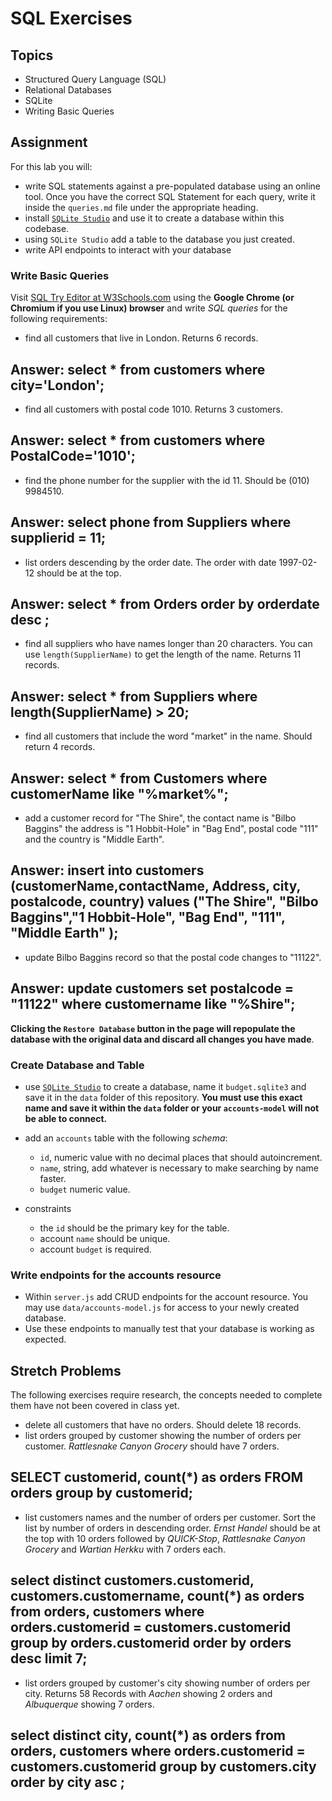 # SQL Exercises

## Topics

- Structured Query Language (SQL)
- Relational Databases
- SQLite
- Writing Basic Queries

## Assignment

For this lab you will:

- write SQL statements against a pre-populated database using an online tool. Once you have the correct SQL Statement for each query, write it inside the `queries.md` file under the appropriate heading.
- install [`SQLite Studio`](https://sqlitestudio.pl/index.rvt) and use it to create a database within this codebase.
- using `SQLite Studio` add a table to the database you just created.
- write API endpoints to interact with your database

### Write Basic Queries

Visit [SQL Try Editor at W3Schools.com](https://www.w3schools.com/Sql/tryit.asp?filename=trysql_select_top) using the **Google Chrome (or Chromium if you use Linux) browser** and write _SQL queries_ for the following requirements:

- find all customers that live in London. Returns 6 records.

## Answer: select \* from customers where city='London';

- find all customers with postal code 1010. Returns 3 customers.

## Answer: select \* from customers where PostalCode='1010';

- find the phone number for the supplier with the id 11. Should be (010) 9984510.

## Answer: select phone from Suppliers where supplierid = 11;

- list orders descending by the order date. The order with date 1997-02-12 should be at the top.

## Answer: select \* from Orders order by orderdate desc ;

- find all suppliers who have names longer than 20 characters. You can use `length(SupplierName)` to get the length of the name. Returns 11 records.

## Answer: select \* from Suppliers where length(SupplierName) > 20;

- find all customers that include the word "market" in the name. Should return 4 records.

## Answer: select \* from Customers where customerName like "%market%";

- add a customer record for "The Shire", the contact name is "Bilbo Baggins" the address is "1 Hobbit-Hole" in "Bag End", postal code "111" and the country is "Middle Earth".

## Answer: insert into customers (customerName,contactName, Address, city, postalcode, country) values ("The Shire", "Bilbo Baggins","1 Hobbit-Hole", "Bag End", "111", "Middle Earth" );

- update Bilbo Baggins record so that the postal code changes to "11122".

## Answer: update customers set postalcode = "11122" where customername like "%Shire";

**Clicking the `Restore Database` button in the page will repopulate the database with the original data and discard all changes you have made**.

### Create Database and Table

- use [`SQLite Studio`](https://sqlitestudio.pl/index.rvt) to create a database, name it `budget.sqlite3` and save it in the `data` folder of this repository. **You must use this exact name and save it within the `data` folder or your `accounts-model` will not be able to connect.**
- add an `accounts` table with the following _schema_:

  - `id`, numeric value with no decimal places that should autoincrement.
  - `name`, string, add whatever is necessary to make searching by name faster.
  - `budget` numeric value.

- constraints
  - the `id` should be the primary key for the table.
  - account `name` should be unique.
  - account `budget` is required.

### Write endpoints for the accounts resource

- Within `server.js` add CRUD endpoints for the account resource. You may use `data/accounts-model.js` for access to your newly created database.
- Use these endpoints to manually test that your database is working as expected.

## Stretch Problems

The following exercises require research, the concepts needed to complete them have not been covered in class yet.

- delete all customers that have no orders. Should delete 18 records.
- list orders grouped by customer showing the number of orders per customer. _Rattlesnake Canyon Grocery_ should have 7 orders.

## SELECT customerid, count(\*) as orders FROM orders group by customerid;

- list customers names and the number of orders per customer. Sort the list by number of orders in descending order. _Ernst Handel_ should be at the top with 10 orders followed by _QUICK-Stop_, _Rattlesnake Canyon Grocery_ and _Wartian Herkku_ with 7 orders each.

## select distinct customers.customerid, customers.customername, count(\*) as orders from orders, customers where orders.customerid = customers.customerid group by orders.customerid order by orders desc limit 7;

- list orders grouped by customer's city showing number of orders per city. Returns 58 Records with _Aachen_ showing 2 orders and _Albuquerque_ showing 7 orders.

## select distinct city, count(\*) as orders from orders, customers where orders.customerid = customers.customerid group by customers.city order by city asc ;
